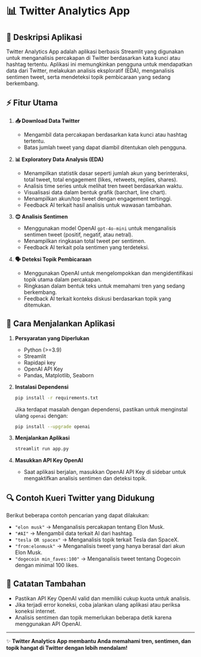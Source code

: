 # 📊 Twitter Analytics App

## 📌 Deskripsi Aplikasi
Twitter Analytics App adalah aplikasi berbasis Streamlit yang digunakan untuk menganalisis percakapan di Twitter berdasarkan kata kunci atau hashtag tertentu. Aplikasi ini memungkinkan pengguna untuk mendapatkan data dari Twitter, melakukan analisis eksploratif (EDA), menganalisis sentimen tweet, serta mendeteksi topik pembicaraan yang sedang berkembang.

## ⚡ Fitur Utama
1. **📥 Download Data Twitter**
   - Mengambil data percakapan berdasarkan kata kunci atau hashtag tertentu.
   - Batas jumlah tweet yang dapat diambil ditentukan oleh pengguna.

2. **📊 Exploratory Data Analysis (EDA)**
   - Menampilkan statistik dasar seperti jumlah akun yang berinteraksi, total tweet, total engagement (likes, retweets, replies, shares).
   - Analisis time series untuk melihat tren tweet berdasarkan waktu.
   - Visualisasi data dalam bentuk grafik (barchart, line chart).
   - Menampilkan akun/top tweet dengan engagement tertinggi.
   - Feedback AI terkait hasil analisis untuk wawasan tambahan.

3. **😊 Analisis Sentimen**
   - Menggunakan model OpenAI `gpt-4o-mini` untuk menganalisis sentimen tweet (positif, negatif, atau netral).
   - Menampilkan ringkasan total tweet per sentimen.
   - Feedback AI terkait pola sentimen yang terdeteksi.

4. **🗣️ Deteksi Topik Pembicaraan**
   - Menggunakan OpenAI untuk mengelompokkan dan mengidentifikasi topik utama dalam percakapan.
   - Ringkasan dalam bentuk teks untuk memahami tren yang sedang berkembang.
   - Feedback AI terkait konteks diskusi berdasarkan topik yang ditemukan.

## 🚀 Cara Menjalankan Aplikasi
1. **Persyaratan yang Diperlukan**
   - Python (>=3.9)
   - Streamlit
   - Rapidapi key
   - OpenAI API Key
   - Pandas, Matplotlib, Seaborn

2. **Instalasi Dependensi**
   ```sh
   pip install -r requirements.txt
   ```
   Jika terdapat masalah dengan dependensi, pastikan untuk menginstal ulang `openai` dengan:
   ```sh
   pip install --upgrade openai
   ```

3. **Menjalankan Aplikasi**
   ```sh
   streamlit run app.py
   ```

4. **Masukkan API Key OpenAI**
   - Saat aplikasi berjalan, masukkan OpenAI API Key di sidebar untuk mengaktifkan analisis sentimen dan deteksi topik.

## 🔍 Contoh Kueri Twitter yang Didukung
Berikut beberapa contoh pencarian yang dapat dilakukan:
- `"elon musk"` → Menganalisis percakapan tentang Elon Musk.
- `"#AI"` → Mengambil data terkait AI dari hashtag.
- `"tesla OR spacex"` → Menganalisis topik terkait Tesla dan SpaceX.
- `"from:elonmusk"` → Menganalisis tweet yang hanya berasal dari akun Elon Musk.
- `"dogecoin min_faves:100"` → Menganalisis tweet tentang Dogecoin dengan minimal 100 likes.

## 📌 Catatan Tambahan
- Pastikan API Key OpenAI valid dan memiliki cukup kuota untuk analisis.
- Jika terjadi error koneksi, coba jalankan ulang aplikasi atau periksa koneksi internet.
- Analisis sentimen dan topik memerlukan beberapa detik karena menggunakan API OpenAI.

---
✨ **Twitter Analytics App membantu Anda memahami tren, sentimen, dan topik hangat di Twitter dengan lebih mendalam!**

